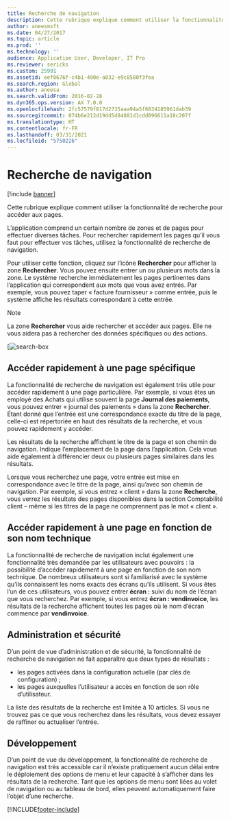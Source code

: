 ```yaml
---
title: Recherche de navigation
description: Cette rubrique explique comment utiliser la fonctionnalité de recherche pour accéder aux pages.
author: aneesmsft
ms.date: 04/27/2017
ms.topic: article
ms.prod: ''
ms.technology: ''
audience: Application User, Developer, IT Pro
ms.reviewer: sericks
ms.custom: 25991
ms.assetid: eef0676f-c4b1-490e-a032-e9c8580f3fea
ms.search.region: Global
ms.author: aneesa
ms.search.validFrom: 2016-02-28
ms.dyn365.ops.version: AX 7.0.0
ms.openlocfilehash: 2fc57579f817d2735aaa94a5f6834185961dab39
ms.sourcegitcommit: 074b6e212d19dd5d84881d1cdd096611a18c207f
ms.translationtype: HT
ms.contentlocale: fr-FR
ms.lasthandoff: 03/31/2021
ms.locfileid: "5750226"
---
```

# <a name="navigation-search"></a>Recherche de navigation

[!include [banner](../includes/banner.md)]

Cette rubrique explique comment utiliser la fonctionnalité de recherche pour accéder aux pages.

L’application comprend un certain nombre de zones et de pages pour effectuer diverses tâches. Pour rechercher rapidement les pages qu’il vous faut pour effectuer vos tâches, utilisez la fonctionnalité de recherche de navigation.

Pour utiliser cette fonction, cliquez sur l’icône **Rechercher** pour afficher la zone **Rechercher**. Vous pouvez ensuite entrer un ou plusieurs mots dans la zone. Le système recherche immédiatement les pages pertinentes dans l’application qui correspondent aux mots que vous avez entrés. Par exemple, vous pouvez taper « facture fournisseur » comme entrée, puis le système affiche les résultats correspondant à cette entrée.

> [!NOTE]
> La zone **Rechercher** vous aide rechercher et accéder aux pages. Elle ne vous aidera pas à rechercher des données spécifiques ou des actions.

[![search-box](media/navigation-search.png "zone Recherche")

## <a name="quickly-navigate-to-a-particular-page"></a>Accéder rapidement à une page spécifique

La fonctionnalité de recherche de navigation est également très utile pour accéder rapidement à une page particulière. Par exemple, si vous êtes un employé des Achats qui utilise souvent la page **Journal des paiements**, vous pouvez entrer « journal des paiements » dans la zone **Rechercher**. Étant donné que l’entrée est une correspondance exacte du titre de la page, celle-ci est répertoriée en haut des résultats de la recherche, et vous pouvez rapidement y accéder.

Les résultats de la recherche affichent le titre de la page et son chemin de navigation. Indique l’emplacement de la page dans l’application. Cela vous aide également à différencier deux ou plusieurs pages similaires dans les résultats.

Lorsque vous recherchez une page, votre entrée est mise en correspondance avec le titre de la page, ainsi qu’avec son chemin de navigation. Par exemple, si vous entrez « client » dans la zone **Recherche**, vous verrez les résultats des pages disponibles dans la section Comptabilité client – même si les titres de la page ne comprennent pas le mot « client ».

## <a name="quickly-navigate-to-a-page-based-on-the-technical-form-name"></a>Accéder rapidement à une page en fonction de son nom technique

La fonctionnalité de recherche de navigation inclut également une fonctionnalité très demandée par les utilisateurs avec pouvoirs : la possibilité d’accéder rapidement à une page en fonction de son nom technique. De nombreux utilisateurs sont si familiarisé avec le système qu’ils connaissent les noms exacts des écrans qu’ils utilisent. Si vous êtes l’un de ces utilisateurs, vous pouvez entrer **écran :** suivi du nom de l’écran que vous recherchez. Par exemple, si vous entrez **écran : vendinvoice**, les résultats de la recherche affichent toutes les pages où le nom d’écran commence par **vendinvoice**.

## <a name="administration-and-security"></a>Administration et sécurité

D’un point de vue d’administration et de sécurité, la fonctionnalité de recherche de navigation ne fait apparaître que deux types de résultats :

- les pages activées dans la configuration actuelle (par clés de configuration) ;
- les pages auxquelles l’utilisateur a accès en fonction de son rôle d’utilisateur.

La liste des résultats de la recherche est limitée à 10 articles. Si vous ne trouvez pas ce que vous recherchez dans les résultats, vous devez essayer de raffiner ou actualiser l’entrée.

## <a name="development"></a>Développement

D’un point de vue du développement, la fonctionnalité de recherche de navigation est très accessible car il n’existe pratiquement aucun délai entre le déploiement des options de menu et leur capacité à s’afficher dans les résultats de la recherche. Tant que les options de menu sont liées au volet de navigation ou au tableau de bord, elles peuvent automatiquement faire l’objet d’une recherche.


[!INCLUDE[footer-include](../../../includes/footer-banner.md)]